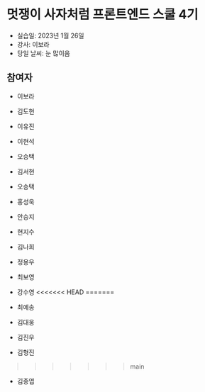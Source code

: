 # 멋쟁이 사자처럼 프론트엔드 스쿨 4기

- 실습일: 2023년 1월 26일
- 강사: 이보라
- 당일 날씨: 눈 많이옴

## 참여자

- 이보라


- 김도현


- 이유진

- 이현석

- 오승택


- 김서현

- 오승택

- 홍성욱






- 안승지

- 현지수

- 김나희

- 정용우

- 최보영

- 강수영
<<<<<<< HEAD
=======

- 최예송


- 김대웅




- 김진우









- 김형진
>>>>>>> main

- 김종엽